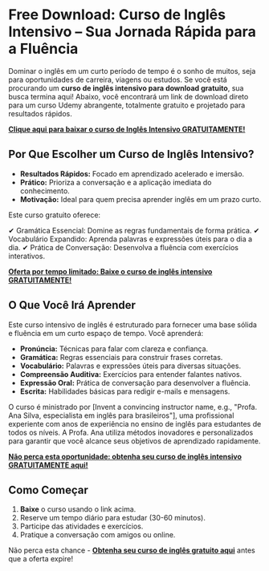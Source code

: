 # Free Download: Curso de Inglês Intensivo – Sua Jornada Rápida para a Fluência

Dominar o inglês em um curto período de tempo é o sonho de muitos, seja para oportunidades de carreira, viagens ou estudos. Se você está procurando um **curso de inglês intensivo para download gratuito**, sua busca termina aqui! Abaixo, você encontrará um link de download direto para um curso Udemy abrangente, totalmente gratuito e projetado para resultados rápidos.

[**Clique aqui para baixar o curso de Inglês Intensivo GRATUITAMENTE!**](https://udemywork.com/curso-de-ingles-intensivo)

## Por Que Escolher um Curso de Inglês Intensivo?

- **Resultados Rápidos:** Focado em aprendizado acelerado e imersão.
- **Prático:** Prioriza a conversação e a aplicação imediata do conhecimento.
- **Motivação:** Ideal para quem precisa aprender inglês em um prazo curto.

Este curso gratuito oferece:

✔ Gramática Essencial: Domine as regras fundamentais de forma prática.
✔ Vocabulário Expandido: Aprenda palavras e expressões úteis para o dia a dia.
✔ Prática de Conversação: Desenvolva a fluência com exercícios interativos.

[**Oferta por tempo limitado: Baixe o curso de inglês intensivo GRATUITAMENTE!**](https://udemywork.com/curso-de-ingles-intensivo)

## O Que Você Irá Aprender

Este curso intensivo de inglês é estruturado para fornecer uma base sólida e fluência em um curto espaço de tempo. Você aprenderá:

*   **Pronúncia:** Técnicas para falar com clareza e confiança.
*   **Gramática:** Regras essenciais para construir frases corretas.
*   **Vocabulário:** Palavras e expressões úteis para diversas situações.
*   **Compreensão Auditiva:** Exercícios para entender falantes nativos.
*   **Expressão Oral:** Prática de conversação para desenvolver a fluência.
*   **Escrita:** Habilidades básicas para redigir e-mails e mensagens.

O curso é ministrado por [Invent a convincing instructor name, e.g., "Profa. Ana Silva, especialista em inglês para brasileiros"], uma profissional experiente com anos de experiência no ensino de inglês para estudantes de todos os níveis. A Profa. Ana utiliza métodos inovadores e personalizados para garantir que você alcance seus objetivos de aprendizado rapidamente.

[**Não perca esta oportunidade: obtenha seu curso de inglês intensivo GRATUITAMENTE aqui!**](https://udemywork.com/curso-de-ingles-intensivo)

## Como Começar

1.  **Baixe** o curso usando o link acima.
2.  Reserve um tempo diário para estudar (30-60 minutos).
3.  Participe das atividades e exercícios.
4.  Pratique a conversação com amigos ou online.

Não perca esta chance - **[Obtenha seu curso de inglês gratuito aqui](https://udemywork.com/curso-de-ingles-intensivo)** antes que a oferta expire!
